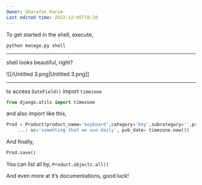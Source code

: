 ```yaml
---
Owner: Sharafat Karim
Last edited time: 2022-12-05T18:18
---
```

To get started in the shell, execute,

`python manage.py shell`

---

shell looks beautiful, right?

![[/Untitled 3.png|Untitled 3.png]]

---

to access `DateField()` import `timezone`

```Python
from django.utils import timezone
```

and also import like this,

```Python
Prod = Product(product_name='keyboard',category='key',subcategory='',price=150,de
    ...: sc='somehting that we use daily', pub_date= timezone.now())
```

And finally,

```Python
Prod.save()
```

You can list all by, `Product.objects.all()`

And even more at it’s documentations, good luck!